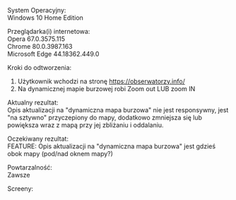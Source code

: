 System Operacyjny:  
Windows 10 Home Edition  

Przeglądarka(i) internetowa:  
Opera 67.0.3575.115  
Chrome 80.0.3987.163  
Microsoft Edge 44.18362.449.0  

Kroki do odtworzenia:  
1. Użytkownik wchodzi na stronę https://obserwatorzy.info/  
2. Na dynamicznej mapie burzowej robi Zoom out LUB zoom IN  

Aktualny rezultat:  
Opis aktualizacji na "dynamiczna mapa burzowa" nie jest responsywny, jest "na sztywno" przyczepiony do mapy, dodatkowo zmniejsza się lub powiększa wraz z mapą przy jej zbliżaniu i oddalaniu.  

Oczekiwany rezultat:  
FEATURE: Opis aktualizacji na "dynamiczna mapa burzowa" jest gdzieś obok mapy (pod/nad oknem mapy?)  

Powtarzalność:  
Zawsze  

Screeny:  


